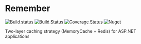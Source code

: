 Remember
========
[![Build status](https://ci.appveyor.com/api/projects/status/u90c45p9eqogfo52?svg=true)](https://ci.appveyor.com/project/marcbarbosa/remember)
[![Build Status](https://travis-ci.org/marcbarbosa/remember.svg?branch=master)](https://travis-ci.org/marcbarbosa/remember)
[![Coverage Status](https://coveralls.io/repos/marcbarbosa/remember/badge.svg?branch=master)](https://coveralls.io/r/marcbarbosa/remember?branch=master)
[![Nuget](https://img.shields.io/nuget/v/remember.svg)](http://nuget.org/packages/remember)

Two-layer caching strategy (MemoryCache + Redis) for ASP.NET applications
